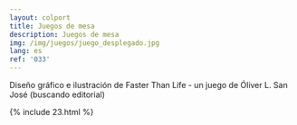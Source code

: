 ```yaml
---
layout: colport
title: Juegos de mesa
description: Juegos de mesa
img: /img/juegos/juego_desplegado.jpg
lang: es
ref: '033'
---
```


Diseño gráfico e ilustración de Faster Than Life - un juego de Óliver L. San José (buscando editorial)


{% include 23.html %}
